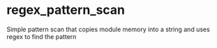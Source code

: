 # regex_pattern_scan
Simple pattern scan that copies module memory into a string and uses regex to find the pattern
